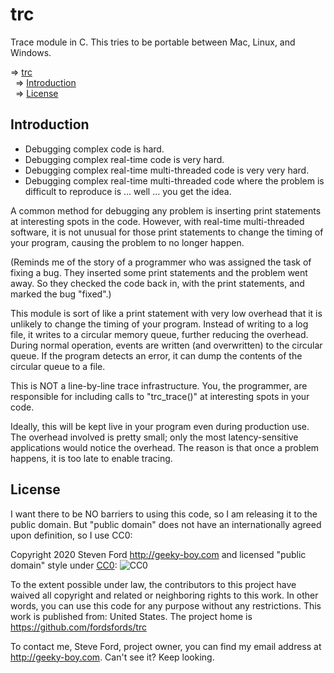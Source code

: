 # trc
Trace module in C.
This tries to be portable between Mac, Linux, and Windows.

<!-- mdtoc-start -->
&DoubleRightArrow; [trc](#trc)  
&nbsp;&nbsp;&DoubleRightArrow; [Introduction](#introduction)  
&nbsp;&nbsp;&DoubleRightArrow; [License](#license)  
<!-- TOC created by '../mdtoc/mdtoc.pl README.md' (see https://github.com/fordsfords/mdtoc) -->
<!-- mdtoc-end -->


## Introduction

* Debugging complex code is hard.
* Debugging complex real-time code is very hard.
* Debugging complex real-time multi-threaded code is very very hard.
* Debugging complex real-time multi-threaded code where the problem is
difficult to reproduce is ... well ... you get the idea.

A common method for debugging any problem is inserting print
statements at interesting spots in the code.
However, with real-time multi-threaded software,
it is not unusual for those print statements to change the timing
of your program, causing the problem to no longer happen.

(Reminds me of the story of a programmer who was assigned the
task of fixing a bug.
They inserted some print statements and the problem went away.
So they checked the code back in, with the print statements,
and marked the bug "fixed".)

This module is sort of like a print statement with very low
overhead that it is unlikely to change the timing of your program.
Instead of writing to a log file, it writes to a circular memory
queue, further reducing the overhead.
During normal operation,
events are written (and overwritten) to the circular queue.
If the program detects an error,
it can dump the contents of the circular queue to a file.

This is NOT a line-by-line trace infrastructure.
You, the programmer, are responsible for including calls to "trc_trace()"
at interesting spots in your code.

Ideally, this will be kept live in your program even during production use.
The overhead involved is pretty small;
only the most latency-sensitive applications would notice the overhead.
The reason is that once a problem happens, it is too late to enable tracing.


## License

I want there to be NO barriers to using this code,
so I am releasing it to the public domain.
But "public domain" does not have an internationally agreed upon definition,
so I use CC0:

Copyright 2020 Steven Ford http://geeky-boy.com and licensed
"public domain" style under
[CC0](http://creativecommons.org/publicdomain/zero/1.0/):
![CC0](https://licensebuttons.net/p/zero/1.0/88x31.png "CC0")

To the extent possible under law, the contributors to this project have
waived all copyright and related or neighboring rights to this work.
In other words, you can use this code for any purpose without any
restrictions.  This work is published from: United States.  The project home
is https://github.com/fordsfords/trc

To contact me, Steve Ford, project owner, you can find my email address
at http://geeky-boy.com.  Can't see it?  Keep looking.
